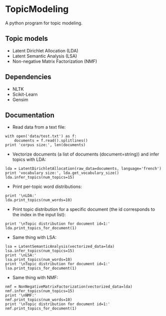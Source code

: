 # TopicModeling

A python program for topic modeling.

## Topic models

- Latent Dirichlet Allocation (LDA)
- Latent Semantic Analysis (LSA)
- Non-negative Matrix Factorization (NMF)

## Dependencies

- NLTK
- Scikit-Learn
- Gensim

## Documentation

- Read data from a text file:
```
with open('data/test.txt') as f:
    documents = f.read().splitlines()
print 'corpus size:', len(documents)
```
- Vectorize documents (a list of documents (document=string)) and infer topics with LDA:
```
lda = LatentDirichletAllocation(raw_data=documents, language='french')
print 'vocabulary size:', lda.get_vocabulary_size()
lda.infer_topics(num_topics=15)
```
- Print per-topic word distributions:
```
print '\nLDA:'
lda.print_topics(num_words=10)
```
- Print topic distribution for a specific document (the id corresponds to the index in the input list):
```
print '\nTopic distribution for document id=1:'
lda.print_topics_for_document(1)
```
- Same thing with LSA:
```
lsa = LatentSemanticAnalysis(vectorized_data=lda)
lsa.infer_topics(num_topics=15)
print '\nLSA:'
lsa.print_topics(num_words=10)
print '\nTopic distribution for document id=1:'
lsa.print_topics_for_document(1)
```
- Same thing with NMF:
```
nmf = NonNegativeMatrixFactorization(vectorized_data=lda)
nmf.infer_topics(num_topics=15)
print '\nNMF:'
nmf.print_topics(num_words=10)
print '\nTopic distribution for document id=1:'
nmf.print_topics_for_document(1)
```
